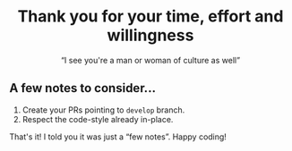 <h1 align=center>Thank you for your time, effort and willingness</h1>
<div align=center>“I see you're a man or woman of culture as well”</div>

## A few notes to consider...

 1. Create your PRs pointing to `develop` branch.
 2. Respect the code-style already in-place.

That's it! I told you it was just a “few notes”. Happy coding!

